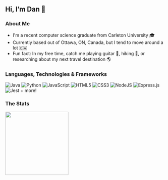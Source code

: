 ## Hi, I’m Dan 👋

### About Me
- I'm a recent computer science graduate from Carleton University 🎓
- Currently based out of Ottawa, ON, Canada, but I tend to move around a lot 🇨🇦
- Fun fact: In my free time, catch me playing guitar 🎸, hiking 🥾, or researching about my next travel destination 🌎

### Languages, Technologies & Frameworks
![Java](https://img.shields.io/badge/java-%23ED8B00.svg?style=for-the-badge&logo=openjdk&logoColor=white)
![Python](https://img.shields.io/badge/python-3670A0?style=for-the-badge&logo=python&logoColor=ffdd54)
![JavaScript](https://img.shields.io/badge/javascript-%23323330.svg?style=for-the-badge&logo=javascript&logoColor=%23F7DF1E)
![HTML5](https://img.shields.io/badge/html5-%23E34F26.svg?style=for-the-badge&logo=html5&logoColor=white)
![CSS3](https://img.shields.io/badge/css3-%231572B6.svg?style=for-the-badge&logo=css3&logoColor=white)
![NodeJS](https://img.shields.io/badge/node.js-6DA55F?style=for-the-badge&logo=node.js&logoColor=white)
![Express.js](https://img.shields.io/badge/express.js-%23404d59.svg?style=for-the-badge&logo=express&logoColor=%2361DAFB)
![Jest](https://img.shields.io/badge/-jest-%23C21325?style=for-the-badge&logo=jest&logoColor=white)
\+ more!


### The Stats
<a href="https://github.com/aprestoes?tab=repositories">
  <img height=200 align="center" src="https://github-readme-stats.vercel.app/api/top-langs/?username=aprestoes&layout=compact" />
</a>
